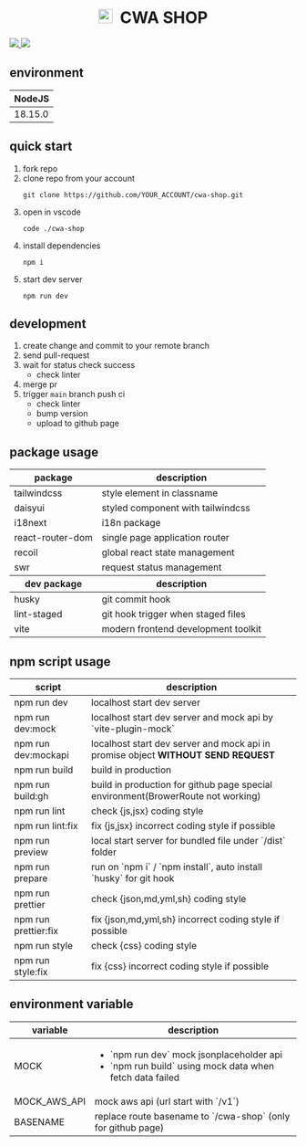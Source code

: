 <p align="center">
  <h1 align="center">
    <img width=25px height=25px src="./src/favicon.ico" alt="CWA SHOP ICON">
    &nbsp;CWA SHOP
  </h1>
  <a href="https://github.com/sky172839465/cwa-shop/actions">
    <img src="https://img.shields.io/github/package-json/v/sky172839465/cwa-shop/main?logo=github" />
  </a>
  <a href="https://github.com/sky172839465/cwa-shop/tags">
    <img src="https://img.shields.io/github/actions/workflow/status/sky172839465/cwa-shop/main.yml?event=push&style=flat&logo=githubactions" />
  </a>
</p>

<h2 id='environment'>environment</h2>

<table width="100%">
  <thead>
    <tr>
      <th>NodeJS</th>
    </tr>
  <tbody>
    <tr>
      <td>18.15.0</td>
    </tr>
  </tbody>
</table>

<h2 id='quick-start'>quick start</h2>

1. fork repo
1. clone repo from your account
   ```shell
   git clone https://github.com/YOUR_ACCOUNT/cwa-shop.git
   ```
1. open in vscode
   ```shell
   code ./cwa-shop
   ```
1. install dependencies
   ```shell
   npm i
   ```
1. start dev server
   ```shell
   npm run dev
   ```

<h2 id='development'>development</h2>

1. create change and commit to your remote branch
1. send pull-request
1. wait for status check success
   - check linter
1. merge pr
1. trigger `main` branch push ci
   - check linter
   - bump version
   - upload to github page

<h2 id='package-usage'>package usage</h2>

<table width="100%">
  <thead>
    <tr>
      <th>package</th>
      <th>description</th>
    </tr>
  </thead>
  <tbody>
    <tr>
      <td>tailwindcss</td>
      <td>style element in classname</td>
    </tr>
    <tr>
      <td>daisyui</td>
      <td>styled component with tailwindcss</td>
    </tr>
    <tr>
      <td>i18next</td>
      <td>i18n package</td>
    </tr>
    <tr>
      <td>react-router-dom</td>
      <td>single page application router</td>
    </tr>
    <tr>
      <td>recoil</td>
      <td>global react state management</td>
    </tr>
    <tr>
      <td>swr</td>
      <td>request status management</td>
    </tr>
  </tbody>
    <thead>
    <tr>
      <th>dev package</th>
      <th>description</th>
    </tr>
  </thead>
  <tbody>
    <tr>
      <td>husky</td>
      <td>git commit hook</td>
    </tr>
    <tr>
      <td>lint-staged</td>
      <td>git hook trigger when staged files</td>
    </tr>
    <tr>
      <td>vite</td>
      <td>modern frontend development toolkit</td>
    </tr>
  </tbody>
</table>

<h2 id='npm-script-usage'>npm script usage</h2>

<table width="100%">
  <thead>
    <tr>
      <th>script</th>
      <th>description</th>
    </tr>
  </thead>
  <tbody>
    <tr>
      <td>npm run dev</td>
      <td>localhost start dev server</td>
    </tr>
    <tr>
      <td>npm run dev:mock</td>
      <td>localhost start dev server and mock api by `vite-plugin-mock`</td>
    </tr>
    <tr>
      <td>npm run dev:mockapi</td>
      <td>
        localhost start dev server and mock api in promise object <strong>WITHOUT SEND REQUEST</strong>
      </td>
    </tr>
    <tr>
      <td>npm run build</td>
      <td>build in production</td>
    </tr>
    <tr>
      <td>npm run build:gh</td>
      <td>build in production for github page special environment(BrowerRoute not working)</td>
    </tr>
    <tr>
      <td>npm run lint</td>
      <td>check {js,jsx} coding style</td>
    </tr>
    <tr>
      <td>npm run lint:fix</td>
      <td>fix {js,jsx} incorrect coding style if possible</td>
    </tr>
    <tr>
      <td>npm run preview</td>
      <td>local start server for bundled file under `/dist` folder</td>
    </tr>
    <tr>
      <td>npm run prepare</td>
      <td>run on `npm i` / `npm install`, auto install `husky` for git hook</td>
    </tr>
    <tr>
      <td>npm run prettier</td>
      <td>check {json,md,yml,sh} coding style</td>
    </tr>
    <tr>
      <td>npm run prettier:fix</td>
      <td>fix {json,md,yml,sh} incorrect coding style if possible</td>
    </tr>
    <tr>
      <td>npm run style</td>
      <td>check {css} coding style</td>
    </tr>
    <tr>
      <td>npm run style:fix</td>
      <td>fix {css} incorrect coding style if possible</td>
    </tr>
  </tbody>
</table>

<h2 id='environment-variable'>environment variable</h2>

<table width="100%">
  <thead>
    <tr>
      <th>variable</th>
      <th>description</th>
    </tr>
  </thead>
  <tbody>
    <tr>
      <td>MOCK</td>
      <td>
        <ul>
          <li>`npm run dev` mock jsonplaceholder api</li>
          <li>`npm run build` using mock data when fetch data failed</li>
        </ul>
      </td>
    </tr>
    <tr>
      <td>MOCK_AWS_API</td>
      <td>mock aws api (url start with `/v1`)</td>
    </tr>
    <tr>
      <td>BASENAME</td>
      <td>replace route basename to `/cwa-shop` (only for github page)</td>
    </tr>
  </tbody>
</table>
